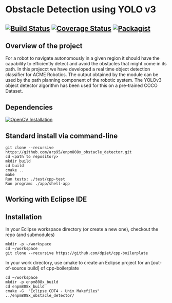 # Obstacle Detection using YOLO v3
[![Build Status](https://travis-ci.org/arp95/enpm808x_obstacle_detector.svg?branch=master)](https://travis-ci.org/arp95/enpm808x_obstacle_detector)
[![Coverage Status](https://coveralls.io/repos/github/arp95/enpm808x_obstacle_detector/badge.svg?branch=master)](https://coveralls.io/github/arp95/enpm808x_obstacle_detector?branch=master)
[![Packagist](https://img.shields.io/packagist/l/doctrine/orm.svg)](LICENSE.md)
---

## Overview of the project

For a robot to navigate autonomously in a given region it should have the capability to efficiently detect and avoid the obstacles that might come in its path. In this projecct we have developed a real time object detection classifier for ACME Robotics. The output obtained by the module can be used by the path planning component of the robotic system. 
The YOLOv3 object detector algorithm has been used for this on a pre-trained COCO Dataset.

## Dependencies

[![OpenCV Installation](https://img.shields.io/badge/OpenCV-Clickhere-brightgreen.svg?style=flat)](https://docs.opencv.org/master/d7/d9f/tutorial_linux_install.html)

## Standard install via command-line
```
git clone --recursive https://github.com/arp95/enpm808x_obstacle_detector.git
cd <path to repository>
mkdir build
cd build
cmake ..
make
Run tests: ./test/cpp-test
Run program: ./app/shell-app
```

## Working with Eclipse IDE ##

## Installation

In your Eclipse workspace directory (or create a new one), checkout the repo (and submodules)
```
mkdir -p ~/workspace
cd ~/workspace
git clone --recursive https://github.com/dpiet/cpp-boilerplate
```

In your work directory, use cmake to create an Eclipse project for an [out-of-source build] of cpp-boilerplate

```
cd ~/workspace
mkdir -p enpm808x_build
cd enpm808x_build
cmake -G  "Eclipse CDT4 - Unix Makefiles" ../enpm808x_obstacle_detector/

```
